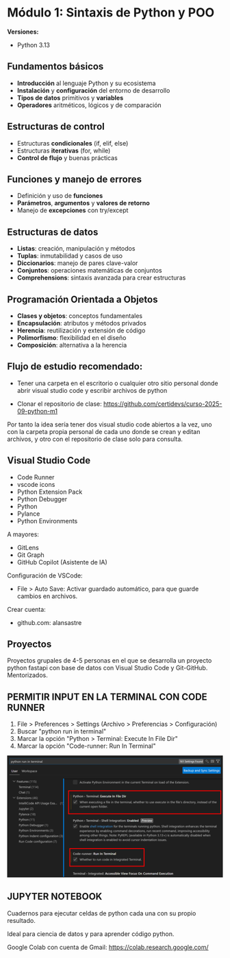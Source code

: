 # Módulo 1: Sintaxis de Python y POO

**Versiones:** 
- Python 3.13

## Fundamentos básicos
- **Introducción** al lenguaje Python y su ecosistema
- **Instalación** y **configuración** del entorno de desarrollo
- **Tipos de datos** primitivos y **variables**
- **Operadores** aritméticos, lógicos y de comparación

## Estructuras de control
- Estructuras **condicionales** (if, elif, else)
- Estructuras **iterativas** (for, while)
- **Control de flujo** y buenas prácticas

## Funciones y manejo de errores
- Definición y uso de **funciones**
- **Parámetros**, **argumentos** y **valores de retorno**
- Manejo de **excepciones** con try/except

## Estructuras de datos
- **Listas**: creación, manipulación y métodos
- **Tuplas**: inmutabilidad y casos de uso
- **Diccionarios**: manejo de pares clave-valor
- **Conjuntos**: operaciones matemáticas de conjuntos
- **Comprehensions**: sintaxis avanzada para crear estructuras

## Programación Orientada a Objetos
- **Clases y objetos**: conceptos fundamentales
- **Encapsulación**: atributos y métodos privados
- **Herencia**: reutilización y extensión de código
- **Polimorfismo**: flexibilidad en el diseño
- **Composición**: alternativa a la herencia


## Flujo de estudio recomendado:

* Tener una carpeta en el escritorio o cualquier otro sitio personal donde abrir visual studio code y escribir archivos de python

* Clonar el repositorio de clase: https://github.com/certidevs/curso-2025-09-python-m1


Por tanto la idea sería tener dos visual studio code abiertos a la vez, uno con la carpeta propia personal de cada uno donde se crean y editan archivos, y otro con el repositorio de clase solo para consulta.

## Visual Studio Code

- Code Runner
- vscode icons
- Python Extension Pack
- Python Debugger
- Python
- Pylance
- Python Environments

A mayores:

- GitLens
- Git Graph
- GitHub Copilot (Asistente de IA)

Configuración de VSCode: 

* File > Auto Save: Activar guardado automático, para que guarde cambios en archivos.

Crear cuenta:

* github.com: alansastre


## Proyectos

Proyectos grupales de 4-5 personas en el que se desarrolla un proyecto python fastapi con base de datos con Visual Studio Code y Git-GitHub. Mentorizados.

## PERMITIR INPUT EN LA TERMINAL CON CODE RUNNER

1. File > Preferences > Settings (Archivo > Preferencias > Configuración)
2. Buscar "python run in terminal"
3. Marcar la opción "Python > Terminal: Execute In File Dir"
4. Marcar la opción "Code-runner: Run In Terminal"

![alt text](image.png)


## JUPYTER NOTEBOOK

Cuadernos para ejecutar celdas de python cada una con su propio resultado.

Ideal para ciencia de datos y para aprender código python.

Google Colab con cuenta de Gmail: https://colab.research.google.com/ 
